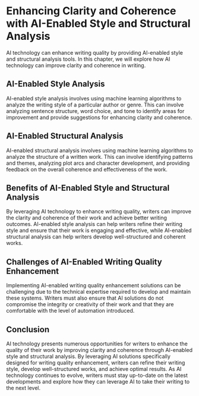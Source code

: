 Enhancing Clarity and Coherence with AI-Enabled Style and Structural Analysis
========================================================================================================================================================

AI technology can enhance writing quality by providing AI-enabled style and structural analysis tools. In this chapter, we will explore how AI technology can improve clarity and coherence in writing.

AI-Enabled Style Analysis
-------------------------

AI-enabled style analysis involves using machine learning algorithms to analyze the writing style of a particular author or genre. This can involve analyzing sentence structure, word choice, and tone to identify areas for improvement and provide suggestions for enhancing clarity and coherence.

AI-Enabled Structural Analysis
------------------------------

AI-enabled structural analysis involves using machine learning algorithms to analyze the structure of a written work. This can involve identifying patterns and themes, analyzing plot arcs and character development, and providing feedback on the overall coherence and effectiveness of the work.

Benefits of AI-Enabled Style and Structural Analysis
----------------------------------------------------

By leveraging AI technology to enhance writing quality, writers can improve the clarity and coherence of their work and achieve better writing outcomes. AI-enabled style analysis can help writers refine their writing style and ensure that their work is engaging and effective, while AI-enabled structural analysis can help writers develop well-structured and coherent works.

Challenges of AI-Enabled Writing Quality Enhancement
----------------------------------------------------

Implementing AI-enabled writing quality enhancement solutions can be challenging due to the technical expertise required to develop and maintain these systems. Writers must also ensure that AI solutions do not compromise the integrity or creativity of their work and that they are comfortable with the level of automation introduced.

Conclusion
----------

AI technology presents numerous opportunities for writers to enhance the quality of their work by improving clarity and coherence through AI-enabled style and structural analysis. By leveraging AI solutions specifically designed for writing quality enhancement, writers can refine their writing style, develop well-structured works, and achieve optimal results. As AI technology continues to evolve, writers must stay up-to-date on the latest developments and explore how they can leverage AI to take their writing to the next level.
